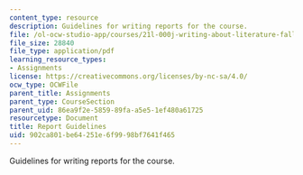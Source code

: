 ```yaml
---
content_type: resource
description: Guidelines for writing reports for the course.
file: /ol-ocw-studio-app/courses/21l-000j-writing-about-literature-fall-2010/902ca801be64251e6f9998bf7641f465_MIT21L_000JF10_assn02.pdf
file_size: 28840
file_type: application/pdf
learning_resource_types:
- Assignments
license: https://creativecommons.org/licenses/by-nc-sa/4.0/
ocw_type: OCWFile
parent_title: Assignments
parent_type: CourseSection
parent_uid: 86ea9f2e-5859-89fa-a5e5-1ef480a61725
resourcetype: Document
title: Report Guidelines
uid: 902ca801-be64-251e-6f99-98bf7641f465
---
```

Guidelines for writing reports for the course.